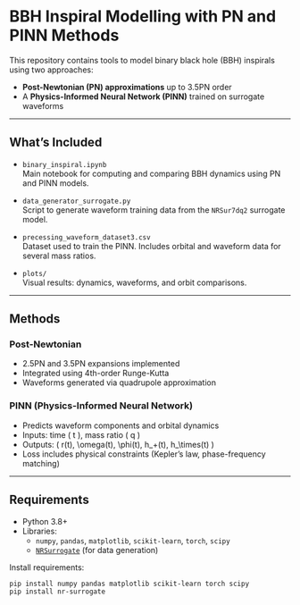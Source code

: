 # BBH Inspiral Modelling with PN and PINN Methods

This repository contains tools to model binary black hole (BBH) inspirals using two approaches:

- **Post-Newtonian (PN) approximations** up to 3.5PN order
- A **Physics-Informed Neural Network (PINN)** trained on surrogate waveforms

---

## What’s Included

- `binary_inspiral.ipynb`  
  Main notebook for computing and comparing BBH dynamics using PN and PINN models.

- `data_generator_surrogate.py`  
  Script to generate waveform training data from the `NRSur7dq2` surrogate model.

- `precessing_waveform_dataset3.csv`  
  Dataset used to train the PINN. Includes orbital and waveform data for several mass ratios.

- `plots/`  
  Visual results: dynamics, waveforms, and orbit comparisons.

---

## Methods

### Post-Newtonian
- 2.5PN and 3.5PN expansions implemented
- Integrated using 4th-order Runge-Kutta
- Waveforms generated via quadrupole approximation

### PINN (Physics-Informed Neural Network)
- Predicts waveform components and orbital dynamics
- Inputs: time \( t \), mass ratio \( q \)
- Outputs: \( r(t), \omega(t), \phi(t), h_+(t), h_\times(t) \)
- Loss includes physical constraints (Kepler’s law, phase-frequency matching)

---

## Requirements

- Python 3.8+
- Libraries:
  - `numpy`, `pandas`, `matplotlib`, `scikit-learn`, `torch`, `scipy`
  - [`NRSurrogate`](https://github.com/sxs-collaboration/nr_surrogate) (for data generation)

Install requirements:
```bash
pip install numpy pandas matplotlib scikit-learn torch scipy
pip install nr-surrogate
